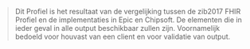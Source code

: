 <blockquote class="stu-note" markdown="1">
Dit Profiel is het resultaat van de vergelijking tussen de zib2017 FHIR Profiel en de implementaties in Epic en Chipsoft.
De elementen die in ieder geval in alle output beschikbaar zullen zijn.
Voornamelijk bedoeld voor houvast van een client en voor validatie van output.
</blockquote>